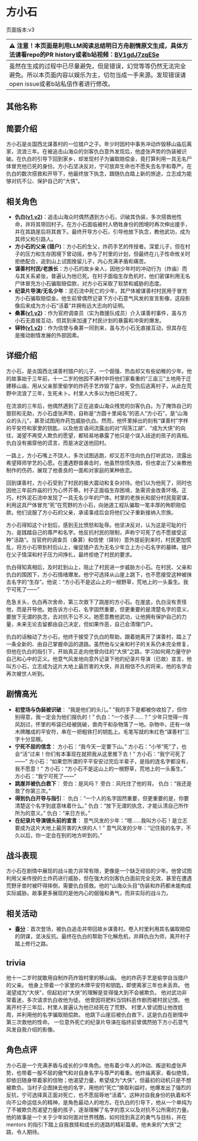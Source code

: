# 方小石
页面版本:v3
 

| :warning: 注意！本页面是利用LLM阅读总结明日方舟剧情原文生成，具体方法请看repo的PR history或者b站视频：[BV1gdJ7zqESe](https://www.bilibili.com/video/BV1gdJ7zqESe/)         |
|:----------------------------|
| 虽然在生成的过程中已尽量避免，但是错误，幻觉等等仍然无法完全避免。所以本页面内容以娱乐为主，切勿当成一手来源。发现错误请open issue或者b站私信作者进行修改。|



## 其他名称

## 简要介绍
方小石是炎国西北谋善村的一位猎户之子。年少时因村中事务冲动炸毁移山庙后离家，流浪三年。在被追击山海众的剑客仇白意外发现后，他虚张声势的伪装被识破。在仇白的引导下回到家乡，却发现村子为骗取赔偿金，竟打算利用一具无名尸体冒充他已死的身份。方小石坚决反对，宁可放弃生命也不愿失去名字和尊严。在仇白的数次搭救和开导下，他最终放下执念，跟随仇白踏上新的旅途，立志成为能够对抗不公、保护自己的“大侠”。
## 相关角色
-   **仇白([v1](../chars/char_4082_qiubai.md),[v2](char_4082_qiubai.md))**：追击山海众时偶然遇到方小石，识破其伪装，多次搭救他性命，并将其带回村子。在方小石面临被村人牺牲身份的困境时再次伸出援手，并在其跳崖后将其救下。最终开导方小石，引导他放下执念，教他武功，成为其师父和引路人。
-   **方小石的父亲 (猎户)**：方小石的生父，炸药手艺的传授者。深爱儿子，但在村子的压力和生存困境下曾动摇，参与了村里的计划，但最终在儿子性命攸关时拒绝配合，追到山上试图挽留儿子，内心充满矛盾和痛苦。
-   **谋善村村民/老族长**：方小石的故乡亲人，因他少年时的冲动行为（炸庙）而与其关系紧张，普遍认为他已死。在村子面临生存危机时，他们密谋利用无名尸体冒充方小石骗取赔偿款，对方小石采取了软禁和威胁的态度。
-   **纪录片导演/无名少年**：泥石流中死亡的少年，其尸体被谋善村村民用于冒充方小石骗取赔偿金。他生前曾偶然记录下方小石意气风发的宣言影像，这段影像后来成为方小石“活着”并拥有远大志向的证明。
-   **桑葚([v1](../chars/char_473_mberry.md),[v2](char_473_mberry.md))**：作为官府调查员（实为救援队成员）介入谋善村事件，虽与方小石无直接互动，但其到来加速了村民计划的暴露和冲突的爆发。
-   **铎铃([v1](../chars/char_4083_chimes.md),[v2](char_4083_chimes.md))**：作为信使与桑葚一同到来，虽与方小石无直接互动，但其存在是推动剧情发展的外部因素。
## 详细介绍
方小石，是炎国西北谋善村猎户的儿子，一个倔强、热血却又有些幼稚的少年。他的故事始于三年前，十一二岁的他因不满村中将他们家看重的“三亩三”土地用于迁建移山庙，用从父亲那里偷学的炸药手艺炸毁了庙宇，受伤后逃离村子，从此在荒野中流浪了三年，生死未卜。村里人大多以为他已经死了。

在流浪的三年后，他偶然遇到了正在追查山海众残党的剑客仇白。为了掩饰自己的狼狈和无助，方小石虚张声势，自称是“方圆十里闻名”的恶人“方小石”，是“山海众的头儿”，甚至试图用炸药包威胁仇白。然而，他怀里掉出的刻有“谋善村”字样的平安符和家里的钥匙，以及他言语间流露出的对“闯荡江湖”、“成为大侠”的向往，渴望不再受人欺负的愿望，都轻易地暴露了他只是个误入歧途的孩子的真相。仇白没有揭穿他的谎言，而是决定送他回村。

一路上，方小石嘴上不饶人，多次试图逃跑，却又忍不住向仇白打听武功，流露出希望拜师学艺的心愿。在遭遇野兽袭击时，他虽然惊慌失措，但也拿出了父亲教他制作的伤药，展现了他善良的一面和对家庭的某种依恋。

回到谋善村，方小石受到了村民的极大震动和复杂对待。他们以为他死了，同时也因他三年前炸庙的行为心怀芥蒂。村子正面临生存困境，急需资金改善环境。正巧，村外泥石流中发现了一具无名少年的尸体。村里的老族长和部分村民竟密谋，利用这具尸体冒充“死”在荒野的方小石，向驰道工程队骗取一笔丰厚的殉职赔偿款。他们说服了方小石的父亲，承诺事成后会将他们父子重新接纳入宗族。

方小石得知这个计划后，感到无比愤怒和耻辱。他坚决反对，认为这是可耻的行为，是践踏自己的尊严和名字。他反抗村民的限制，声称宁可死了也不愿接受这种“活路”。当官府的调查员（桑葚）和信使（铎铃）意外提前到来时，村民更加慌乱，将方小石带到村后山上，催促猎户去为无名少年立上方小石名字的墓碑。猎户在父子情深和村子压力间挣扎，最终拒绝了村民的要求。

仇白得知真相后，及时赶到山上，阻止了村民进一步威胁方小石。在村民、父亲和仇白的围困下，方小石情绪爆发。他宁可选择从山崖上跳下，也不愿接受这种被抹去名字的“生存”。他说：“方小石不是这山上的一根野草，荒地上的一头畜生。我宁可死了——”

危急关头，仇白再次舍命，第三次救下了跳崖的方小石。在崖底，仇白没有责怪他，而是开导他。她告诉方小石，名字固然重要，但更重要的是清楚名字的意义，要放下无谓的执念，去对抗不公不义。她愿意教他武功，让他拥有保护自己的力量，未来无论去留都由自己决定，但如果作恶，自己会清理门户。

仇白的话触动了方小石，他终于接受了仇白的帮助，跟着她离开了谋善村，踏上了一条全新的、由自己掌握命运的道路。虽然他与父亲和村子的关系仍未完全修复，但他在仇白的指引下，开始真正走向他曾向往的“大侠”之路，学习如何用力量守护自己和心中的正义。他意气风发地向意外记录下他的纪录片导演（已故）宣言，他叫方小石，立志成为这片大地上最厉害的大侠，并且相信不久的将来，他的名字会再次被世人听到。
## 剧情高光
*   **初登场与伪装被识破**：
    “我是他们的头儿。”
    “我的手下是都被你收拾了，但你别得意，我一定会为他们报仇的！”
    仇白：“一个孩子......？”
    少年只觉得一阵风刮过，怀里的布袋已经被挑破，兽肉干和杂物落了一地。杂物中，还有一块木牌雕成的平安符，串在一把粗铁打的钥匙上。毛笔写就的朱红色“谋善村”三字十分显眼。
*   **宁死不屈的信念**：
    方小石：“我今天一定要下山。”
    方小石：“小爷“死”了，也会“活”过来！你们有本事现在就把我从这里推下去！”
    方小石：“我宁可死了——”
    方小石：“如果您所谓的平平安安过完后半辈子，是指的连名字都没有，我不愿意！”
    方小石：“方小石不是这山上的一根野草，荒地上的一头畜生。”
    方小石：“我宁可死了——”
*   **跳崖并被仇白救下**：
    旁白：是风吗？
    旁白：风托住了他的背。
    仇白：“我还是救了你第三次。”
*   **得到仇白开导与指引**：
    仇白：“一个人的名字固然重要，但更重要的是，你要清楚这个名字到底意味着什么。”
    仇白：“放下无谓的执念，才能认清自己所作所为的意义。”
    仇白：“来日方长。”
*   **在纪录片导演镜头前的宣言**：
    意气风发的少年：“嗯......我叫方小石！是立志要成为这片大地上最厉害的大侠的人！”
    意气风发的少年：“记住我的名字，不久以后，你一定会在别的地方听到的。”
## 战斗表现
方小石在剧情中展现的战斗能力非常有限，更像是一个缺乏经验的少年。他曾试图利用父亲传授的土炸药进行威胁，但在强大的剑客仇白面前完全无效，甚至在遭遇荒野牙兽时被吓得摔倒，需要仇白搭救。他的“山海众头目”伪装和炸药都未能构成实际威胁。故事更多展现的是他内心的倔强和勇气，而非实际的战斗力。
## 相关活动
-   **[春分](../stories/act14mini.md)**：首次登场，被仇白追击并带回故乡谋善村。卷入村里利用其名骗取赔偿的阴谋，坚决反抗。最终在仇白的帮助下化解危机，并拜仇白为师，离开村子踏上修行之路。
## trivia
他十一二岁时就敢用自制炸药炸毁村里的移山庙。
他的炸药手艺是偷学自当猎户的父亲。
他身上带着一个家里的木牌平安符和钥匙，即使离家三年也未丢弃。
他渴望成为“大侠”，但起初对“大侠”的理解是变得强大到不会被欺负。
他对武功非常着迷，多次请求仇白收他为徒。
他曾因将肥料当饲料恶作剧而被村民记恨。
他离开村子三年后，村里人普遍认为他已经死在了荒野。
村里人曾试图让他改姓周，并利用他的名字骗取赔偿款。
他跳下山崖后被仇白救下，这是仇白在剧情中第三次救他的性命。
一位意外死亡的纪录片导演在临终前曾偶然拍下方小石意气风发自我介绍的影像。
## 角色点评
方小石是一个充满矛盾与成长的少年角色。他有着少年人的冲动、叛逆和虚张声势，也带着一股不屈的傲气和对自身名字与尊严的看重。他炸庙离家，看似绝情，却依旧随身带着家的信物；他渴望力量，希望成为“大侠”，但最初的动机只是不想被欺负。当村子企图抹去他的名字，用他的“死亡”换取利益时，他爆发出了强烈的反抗，宁可选择真正面对死亡，也不愿屈辱地“活着”。这种对自我身份的执着和不向不公命运低头的精神，是角色最动人的地方。在仇白的引导下，他从一个单纯为了不被欺负而渴望力量的孩子，逐渐理解了名字的意义以及对抗不公所需的力量。他的故事是一个关于少年如何面对世界残酷，如何找到真正的勇气与目标，并在 mentors 的指引下踏上自我救赎和成长的道路的精彩篇章。他未来的“大侠”之路，令人期待。